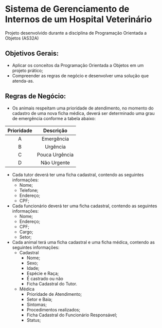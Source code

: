 # Sistema de Gerenciamento de Internos de um Hospital Veterinário
Projeto desenvolvido durante a disciplina de Programação Orientada a Objetos (AS32A)
## Objetivos Gerais:
  - Aplicar os conceitos da Programação Orientada a Objetos em um projeto prático;
  - Compreender as regras de negócio e desenvolver uma solução que atenda-as.
## Regras de Negócio:
  - Os animais respeitam uma prioridade de atendimento, no momento do cadastro de uma nova ficha médica, deverá ser determinado uma grau de emergência conforme a tabela abaixo:

  | Prioridade |    Descrição   |
  |:----------:|:--------------:|
  |      A     |   Emergência   |
  |      B     |    Urgência    |
  |      C     | Pouca Urgência |
  |      D     |   Não Urgente  | 
  
  - Cada tutor deverá ter uma ficha cadastral, contendo as seguintes informações:
    - Nome;
    - Telefone;
    - Endereço;
    - CPF;
  - Cada funcionário deverá ter uma ficha cadastral, contendo as seguintes informações:
    - Nome;
    - Endereço;
    - CPF;
    - Cargo;
    - Setor;    
  - Cada animal terá uma ficha cadastral e uma ficha médica, contendo as seguintes informações:
    - Cadastral
      - Nome;
      - Sexo;
      - Idade;
      - Espécie e Raça;
      - É castrado ou não
      - Ficha Cadastral do Tutor.
    - Médica
      - Prioridade de Atendimento;
      - Setor e Baia;
      - Sintomas;
      - Procedimentos realizados; 
      - Ficha Cadastral do Funcionário Responsável;
      - Status;
  
